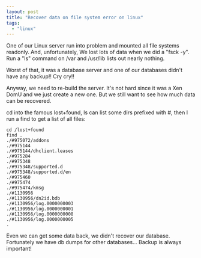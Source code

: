 ```yaml
---
layout: post
title: "Recover data on file system error on linux"
tags:
  - "linux"
---
```


One of our Linux server run into problem and mounted all file systems readonly.  And, unfortunately, We lost lots of data when we did a "fsck -y". Run a "ls" command on /var and /usr/lib lists out nearly nothing.

Worst of that, it was a database server and one of our databases didn't have any backup!! Cry cry!!

Anyway, we need to re-build the server. It's not hard since it was a Xen DomU and we just create a new one. But we still want to see how much data can be recovered.

cd into the famous lost+found, ls can list some dirs prefixed with #, then I run a find to get a list of all files: 
```
cd /lost+found
find .
./#975072/addons
./#975144
./#975144/dhclient.leases
./#975284
./#975348
./#975348/supported.d
./#975348/supported.d/en
./#975460
./#975474
./#975474/kmsg
./#1130956
./#1130956/dn2id.bdb
./#1130956/log.0000000003
./#1130956/log.0000000001
./#1130956/log.0000000008
./#1130956/log.0000000005
.
```

Even we can get some data back, we didn't recover our database. Fortunately we have db dumps for other databases... Backup is always important!

